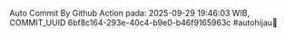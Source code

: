 Auto Commit By Github Action pada: 2025-09-29 19:46:03 WIB, COMMIT_UUID 6bf8c164-293e-40c4-b9e0-b46f9165963c #autohijau🗿
